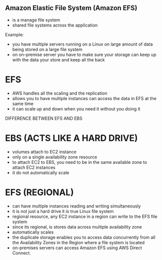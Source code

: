 ## Amazon Elastic File System (Amazon EFS)

- is a manage file system
- shared file systems across the application

Example:
- you have multiple servers running on a Linux on large amount of data being stored
on a large file system
- on on-premise server you have to make sure your storage can keep up with the data
your store and keep all the back

# EFS
- AWS handles all the scaling and the replication
- allows you to have multiple instances can access the data in EFS at the same time
- it can scale up and down when you need it without you doing it

DIFFERENCE BETWEEN EFS AND EBS
# EBS (ACTS LIKE A HARD DRIVE)
- volumes attach to EC2 instance
- only on a single availability zone resource
- to attach EC2 to EBS, you need to be in the same available zone to attach EC2
instances
- it do not automatically scale

# EFS (REGIONAL)
- can have multiple instances reading and writing simultaneously
- it is not just a hard drive it is true Linux file system
- regional resource, any EC2 instance in a region can write to the EFS file system
- since its regional, is stores data across multiple availability zone
- automatically scales
- the duplicate storage enables you to access data concurrently from all the
Availability Zones in the Region where a file system is located
- on-premises servers can access Amazon EFS using AWS Direct Connect.
